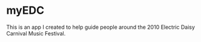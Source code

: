 myEDC
=====

This is an app I created to help guide people around the 2010 Electric Daisy Carnival Music Festival.
